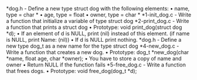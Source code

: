 *dog.h - Define a new type struct dog with the following elements:
•	name, type = char *
•	age, type = float
•	owner, type = char *
*1-init_dog.c - Write a function that initialize a variable of type struct dog
*2-print_dog.c - Write a function that prints a struct dog
•	Prototype: void print_dog(struct dog *d);
•	If an element of d is NULL, print (nil) instead of this element. (if name is NULL, print Name: (nil))
•	If d is NULL print nothing.
*dog.h - Define a new type dog_t as a new name for the type struct dog
*4-new_dog.c - Write a function that creates a new dog.
•	Prototype: dog_t *new_dog(char *name, float age, char *owner);
•	You have to store a copy of name and owner
•	Return NULL if the function fails
*5-free_dog.c - Write a function that frees dogs.
•	Prototype: void free_dog(dog_t *d);
